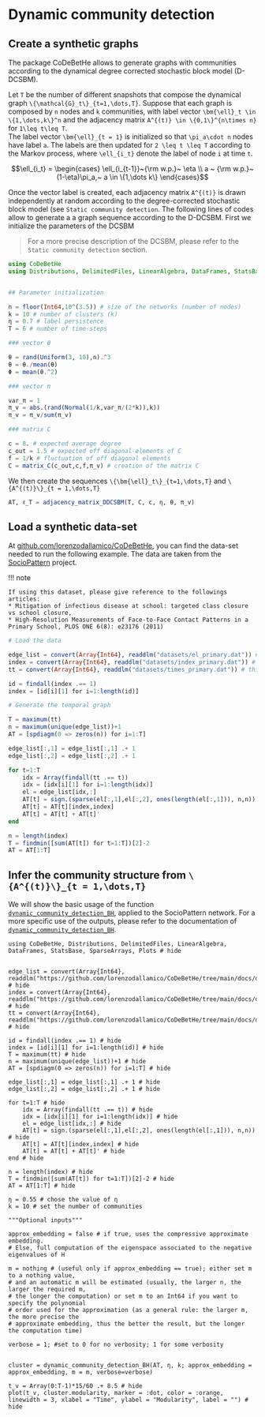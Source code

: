 # Dynamic community detection


## Create a synthetic graphs


The package CoDeBetHe allows to generate graphs with communities according to the dynamical degree corrected stochastic block model (D-DCSBM). 

Let ``T`` be the number of different snapshots that compose the dynamical graph ``\{\mathcal{G}_t\}_{t=1,\dots,T}``. Suppose that each graph is composed by ``n`` nodes and ``k`` communities, with label vector ``\bm{\ell}_t \in \{1,\dots,k\}^n`` and the adjacency matrix ``A^{(t)} \in \{0,1\}^{n\times n}`` for ``1\leq t\leq T``. \
The label vector ``\bm{\ell}_{t = 1}`` is initialized so that ``\pi_a\cdot n`` nodes have label ``a``. The labels are then updated for ``2 \leq t \leq T`` according to the Markov process, where ``\ell_{i_t}`` denote the label of node ``i`` at time ``t``.
```math
\ell_{i_t} = \begin{cases}
\ell_{i_{t-1}}~{\rm w.p.}~ \eta \\
a ~ {\rm w.p.}~ (1-\eta)\pi_a,~ a \in \{1,\dots k\}
\end{cases}
```

Once the vector label is created, each adjacency matrix ``A^{(t)}`` is drawn independently at random according to the degree-corrected stochastic block model (see ```Static community detection```.
The following lines of codes allow to generate a a graph sequence according to the D-DCSBM. First we initialize the parameters of the DCSBM

> For a more precise description of the DCSBM, please refer to the ```Static community detection``` section.

```julia
using CoDeBetHe
using Distributions, DelimitedFiles, LinearAlgebra, DataFrames, StatsBase


## Parameter initialization

n = floor(Int64,10^(3.5)) # size of the networks (number of nodes)
k = 10 # number of clusters (k)
η = 0.7 # label persistence
T = 6 # number of time-steps

### vector θ

θ = rand(Uniform(3, 10),n).^3
θ = θ./mean(θ)
Φ = mean(θ.^2)

### vector π

var_π = 1
π_v = abs.(rand(Normal(1/k,var_π/(2*k)),k))
π_v = π_v/sum(π_v)

### matrix C

c = 8. # expected average degree
c_out = 1.5 # expected off diagonal-elements of C
f = 1/k # fluctuation of off diagonal elements
C = matrix_C(c_out,c,f,π_v) # creation of the matrix C
``` 

We then create the sequences ``\{\bm{\ell}_t\}_{t=1,\dots,T}`` and ``\{A^{(t)}\}_{t = 1,\dots,T}``

```julia
AT, ℓ_T = adjacency_matrix_DDCSBM(T, C, c, η, θ, π_v)
```

## Load a synthetic data-set


At [github.com/lorenzodallamico/CoDeBetHe](https://github.com/lorenzodallamico/CoDeBetHe), you can find the data-set needed to run the following example. The data are taken from the [SocioPattern](http://www.sociopatterns.org/) project. 

!!! note

    If using this dataset, please give reference to the followings articles:
    * Mitigation of infectious disease at school: targeted class closure vs school closure,
    * High-Resolution Measurements of Face-to-Face Contact Patterns in a Primary School, PLOS ONE 6(8): e23176 (2011)

```julia
# Load the data

edge_list = convert(Array{Int64}, readdlm("datasets/el_primary.dat")) # this loads the edge list
index = convert(Array{Int64}, readdlm("datasets/index_primary.dat")) # this list is to identifies the identities corresponding to each node 
tt = convert(Array{Int64}, readdlm("datasets/times_primary.dat")) # this loads the time at which an edges was present

id = findall(index .== 1)
index = [id[i][1] for i=1:length(id)]

# Generate the temporal graph

T = maximum(tt)
n = maximum(unique(edge_list))+1
AT = [spdiagm(0 => zeros(n)) for i=1:T]

edge_list[:,1] = edge_list[:,1] .+ 1
edge_list[:,2] = edge_list[:,2] .+ 1

for t=1:T
    idx = Array(findall(tt .== t))
    idx = [idx[i][1] for i=1:length(idx)]
    el = edge_list[idx,:]
    AT[t] = sign.(sparse(el[:,1],el[:,2], ones(length(el[:,1])), n,n)) # create sparse adjacency matrix
    AT[t] = AT[t][index,index]
    AT[t] = AT[t] + AT[t]'
end

n = length(index)
T = findmin([sum(AT[t]) for t=1:T])[2]-2
AT = AT[1:T]
```

## Infer the community structure from ``\{A^{(t)}\}_{t = 1,\dots,T}``

We will show the basic usage of the function [`dynamic_community_detection_BH`](@ref), applied to the SocioPattern network. For a more specific use of the outputs, please refer to the documentation of [`dynamic_community_detection_BH`](@ref).

```@example
using CoDeBetHe, Distributions, DelimitedFiles, LinearAlgebra, DataFrames, StatsBase, SparseArrays, Plots # hide


edge_list = convert(Array{Int64}, readdlm("https://github.com/lorenzodallamico/CoDeBetHe/tree/main/docs/data_for_doc/el_primary.dat")) # hide
index = convert(Array{Int64}, readdlm("https://github.com/lorenzodallamico/CoDeBetHe/tree/main/docs/data_for_doc/index_primary.dat")) # hide
tt = convert(Array{Int64}, readdlm("https://github.com/lorenzodallamico/CoDeBetHe/tree/main/docs/data_for_doc/times_primary.dat")) # hide

id = findall(index .== 1) # hide
index = [id[i][1] for i=1:length(id)] # hide
T = maximum(tt) # hide
n = maximum(unique(edge_list))+1 # hide
AT = [spdiagm(0 => zeros(n)) for i=1:T] # hide

edge_list[:,1] = edge_list[:,1] .+ 1 # hide
edge_list[:,2] = edge_list[:,2] .+ 1 # hide

for t=1:T # hide
    idx = Array(findall(tt .== t)) # hide
    idx = [idx[i][1] for i=1:length(idx)] # hide
    el = edge_list[idx,:] # hide
    AT[t] = sign.(sparse(el[:,1],el[:,2], ones(length(el[:,1])), n,n)) # hide
    AT[t] = AT[t][index,index] # hide
    AT[t] = AT[t] + AT[t]' # hide
end # hide

n = length(index) # hide
T = findmin([sum(AT[t]) for t=1:T])[2]-2 # hide
AT = AT[1:T] # hide

η = 0.55 # chose the value of η
k = 10 # set the number of communities 

"""Optional inputs"""

approx_embedding = false # if true, uses the compressive approximate embedding. 
# Else, full computation of the eigenspace associated to the negative eigenvalues of H

m = nothing # (useful only if approx_embedding == true); either set m to a nothing value,
# and an automatic m will be estimated (usually, the larger n, the larger the required m, 
# the longer the computation) or set m to an Int64 if you want to specify the polynomial 
# order used for the approximation (as a general rule: the larger m, the more precise the 
# approximate embedding, thus the better the result, but the longer the computation time)

verbose = 1; #set to 0 for no verbosity; 1 for some verbosity


cluster = dynamic_community_detection_BH(AT, η, k; approx_embedding = approx_embedding, m = m, verbose=verbose)

t_v = Array(0:T-1)*15/60 .+ 8.5 # hide
plot(t_v, cluster.modularity, marker = :dot, color = :orange, linewidth = 3, xlabel = "Time", ylabel = "Modularity", label = "") # hide
```
